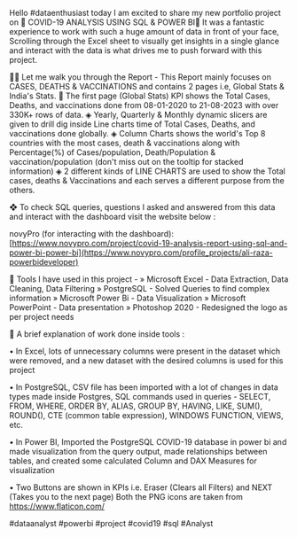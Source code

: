 Hello #dataenthusiast today I am excited to share my new portfolio project on 🌟 COVID-19 ANALYSIS USING SQL & POWER BI🌟 
It was a fantastic experience to work with such a huge amount of data in front of your face, Scrolling through the Excel sheet to visually get insights in a single glance and interact with the data is what drives me to push forward with this project.

 🚶‍♂️ Let me walk you through the Report - 
This Report mainly focuses on CASES, DEATHS & VACCINATIONS and contains 2 pages i.e, Global Stats & India's Stats. 
🔶  The first page (Global Stats) KPI shows the Total Cases, Deaths, and vaccinations done from 08-01-2020 to 21-08-2023 with over 330K+ rows of data. 
◈ Yearly, Quarterly & Monthly dynamic slicers are given to drill dig inside Line charts time of Total Cases, Deaths, and vaccinations done globally.
◈ Column Charts shows the world's Top 8 countries with the most cases, death & vaccinations along with Percentage(%) of Cases/population, Death/Population & vaccination/population (don't miss out on the tooltip for stacked information)
◈ 2 different kinds of LINE CHARTS are used to show the Total cases, deaths & Vaccinations and each serves a different purpose from the others.

❖ To check SQL queries, questions I asked and answered from this data and interact with the dashboard visit the website below :

novyPro (for interacting with the dashboard): [https://www.novypro.com/project/covid-19-analysis-report-using-sql-and-power-bi-power-bi](https://www.novypro.com/profile_projects/ali-raza-powerbideveloper)

🔸 Tools I have used in this project - 
» Microsoft Excel - Data Extraction, Data Cleaning, Data Filtering
» PostgreSQL - Solved Queries to find complex information
» Microsoft Power Bi - Data Visualization
» Microsoft PowerPoint - Data presentation
» Photoshop 2020 - Redesigned the logo as per project needs

🔹 A brief explanation of work done inside tools :

• In Excel, lots of unnecessary columns were present in the dataset which were removed, and a new dataset with the desired columns is used for this project

• In PostgreSQL, CSV file has been imported with a lot of changes in data types made inside Postgres, SQL commands used in queries -
SELECT, FROM, WHERE, ORDER BY, ALIAS, GROUP BY, HAVING, LIKE, SUM(), ROUND(), CTE (common table expression), WINDOWS FUNCTION, VIEWS, etc.

• In Power BI, Imported the PostgreSQL COVID-19 database in power bi and made visualization from the query output, made relationships between tables, and created some calculated Column and DAX Measures for visualization

• Two Buttons are shown in KPIs i.e. Eraser (Clears all Filters) and NEXT (Takes you to the next page) Both the PNG icons are taken from https://www.flaticon.com/

#dataanalyst #powerbi #project #covid19 #sql #Analyst

